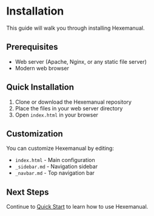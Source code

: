 # Installation

This guide will walk you through installing Hexemanual.

## Prerequisites

- Web server (Apache, Nginx, or any static file server)
- Modern web browser

## Quick Installation

1. Clone or download the Hexemanual repository
2. Place the files in your web server directory
3. Open `index.html` in your browser

## Customization

You can customize Hexemanual by editing:

- `index.html` - Main configuration
- `_sidebar.md` - Navigation sidebar
- `_navbar.md` - Top navigation bar

## Next Steps

Continue to [Quick Start](quickstart.md) to learn how to use Hexemanual.